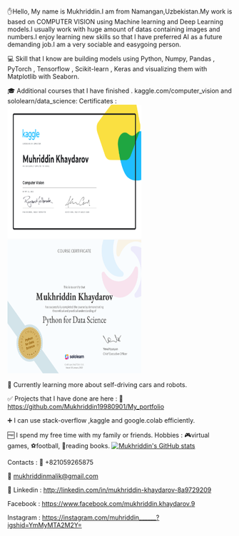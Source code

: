 

:raised_hand:Hello, My name is Mukhriddin.I am from Namangan,Uzbekistan.My work is based on COMPUTER VISION using Machine learning and Deep Learning models.I usually work with huge amount of datas containing images and numbers.I enjoy learning new skills so that I have preferred AI as a future demanding job.I am a very sociable and easygoing person.

:computer: Skill that I know are building models using  Python, Numpy, Pandas , PyTorch , Tensorflow , Scikit-learn , Keras and visualizing them with Matplotlib with Seaborn.

:mortar_board: Additional courses that I have finished . kaggle.com/computer_vision and sololearn/data_science:
Certificates : 
<img src="https://github.com/Mukhriddin19980901/Mukhriddin19980901/blob/main/Muhriddin%20Khaydarov%20-%20Computer%20Vision.png " width="300" height="300" /><img src="https://github.com/Mukhriddin19980901/Mukhriddin19980901/blob/main/cert-24637256-1161%20(3).png " width="300" height="300" />
 
 :rocket: Currently learning more about self-driving cars and robots.

 :white_check_mark: Projects that I have done are here : :link: https://github.com/Mukhriddin19980901/My_portfolio
 
 :heavy_plus_sign: I can use  stack-overflow ,kaggle and google.colab efficiently.
 
 :free: I spend my free time with my family or friends. 
 Hobbies : 
     :video_game:virtual games,
     :soccer:football,
     :blue_book:reading books.
[![Mukhriddin's GitHub stats](https://github-readme-stats.vercel.app/api?username=Mukhriddin19980901)](https://github.com/Mukhriddin19980901/github-readme-stats)

Contacts : 
:calling: +821059265875

:email: mukhriddinmalik@gmail.com

:link: Linkedin  : http://linkedin.com/in/mukhriddin-khaydarov-8a9729209

Facebook : https://www.facebook.com/mukhriddin.khaydarov.9

Instagram : https://instagram.com/muhriddin______?igshid=YmMyMTA2M2Y=
